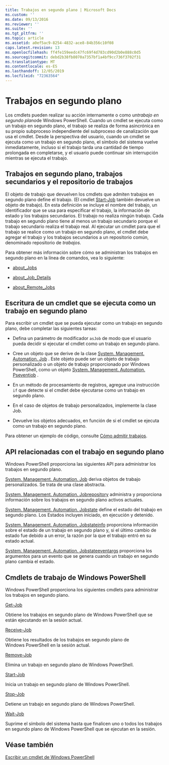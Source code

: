 ```yaml
---
title: Trabajos en segundo plano | Microsoft Docs
ms.custom: ''
ms.date: 09/13/2016
ms.reviewer: ''
ms.suite: ''
ms.tgt_pltfrm: ''
ms.topic: article
ms.assetid: a0ef5ac9-8254-4832-ace8-84b356c10f08
caps.latest.revision: 13
ms.openlocfilehash: ff4fe159eedc47fc69f4d783cd90d2b0e888c0d5
ms.sourcegitcommit: debd2b38fb8070a7357bf1a4bf9cc736f3702f31
ms.translationtype: MT
ms.contentlocale: es-ES
ms.lasthandoff: 12/05/2019
ms.locfileid: "72363564"
---
```

# <a name="background-jobs"></a>Trabajos en segundo plano

Los cmdlets pueden realizar su acción internamente o como un*trabajo en segundo plano*de Windows PowerShell. Cuando un cmdlet se ejecuta como un trabajo en segundo plano, el trabajo se realiza de forma asincrónica en su propio subproceso independiente del subproceso de canalización que usa el cmdlet. Desde la perspectiva del usuario, cuando un cmdlet se ejecuta como un trabajo en segundo plano, el símbolo del sistema vuelve inmediatamente, incluso si el trabajo tarda una cantidad de tiempo prolongada en completarse, y el usuario puede continuar sin interrupción mientras se ejecuta el trabajo.

## <a name="background-jobs-child-jobs-and-the-job-repository"></a>Trabajos en segundo plano, trabajos secundarios y el repositorio de trabajos

El objeto de trabajo que devuelven los cmdlets que admiten trabajos en segundo plano define el trabajo. (El cmdlet [Start-Job](/powershell/module/Microsoft.PowerShell.Core/Start-Job) también devuelve un objeto de trabajo). En esta definición se incluye el nombre del trabajo, un identificador que se usa para especificar el trabajo, la información de estado y los trabajos secundarios. El trabajo no realiza ningún trabajo. Cada trabajo en segundo plano tiene al menos un trabajo secundario porque el trabajo secundario realiza el trabajo real. Al ejecutar un cmdlet para que el trabajo se realice como un trabajo en segundo plano, el cmdlet debe agregar el trabajo y los trabajos secundarios a un repositorio común, denominado repositorio de *trabajos*.

Para obtener más información sobre cómo se administran los trabajos en segundo plano en la línea de comandos, vea lo siguiente:

- [about_Jobs](/powershell/module/microsoft.powershell.core/about/about_jobs)

- [about_Job_Details](/powershell/module/microsoft.powershell.core/about/about_job_details)

- [about_Remote_Jobs](/powershell/module/microsoft.powershell.core/about/about_remote_jobs)

## <a name="writing-a-cmdlet-that-runs-as-a-background-job"></a>Escritura de un cmdlet que se ejecuta como un trabajo en segundo plano

Para escribir un cmdlet que se pueda ejecutar como un trabajo en segundo plano, debe completar las siguientes tareas:

- Defina un parámetro de modificador `asJob` de modo que el usuario pueda decidir si ejecutar el cmdlet como un trabajo en segundo plano.

- Cree un objeto que se derive de la clase [System. Management. Automation. Job](/dotnet/api/System.Management.Automation.Job) . Este objeto puede ser un objeto de trabajo personalizado o un objeto de trabajo proporcionado por Windows PowerShell, como un objeto [System. Management. Automation. Pseventjob](/dotnet/api/System.Management.Automation.PSEventJob) .

- En un método de procesamiento de registros, agregue una instrucción `if` que detecte si el cmdlet debe ejecutarse como un trabajo en segundo plano.

- En el caso de objetos de trabajo personalizados, implemente la clase Job.

- Devuelve los objetos adecuados, en función de si el cmdlet se ejecuta como un trabajo en segundo plano.

Para obtener un ejemplo de código, consulte [Cómo admitir trabajos](./how-to-support-jobs.md).

## <a name="background-job-related-apis"></a>API relacionadas con el trabajo en segundo plano

Windows PowerShell proporciona las siguientes API para administrar los trabajos en segundo plano.

[System. Management. Automation. Job](/dotnet/api/System.Management.Automation.Job) deriva objetos de trabajo personalizados. Se trata de una clase abstracta.

[System. Management. Automation. Jobrepository](/dotnet/api/System.Management.Automation.JobRepository) administra y proporciona información sobre los trabajos en segundo plano activos actuales.

[System. Management. Automation. Jobstate](/dotnet/api/System.Management.Automation.JobState) define el estado del trabajo en segundo plano. Los Estados incluyen iniciado, en ejecución y detenido.

[System. Management. Automation. Jobstateinfo](/dotnet/api/System.Management.Automation.JobStateInfo) proporciona información sobre el estado de un trabajo en segundo plano y, si el último cambio de estado fue debido a un error, la razón por la que el trabajo entró en su estado actual.

[System. Management. Automation. Jobstateeventargs](/dotnet/api/System.Management.Automation.JobStateEventArgs) proporciona los argumentos para un evento que se genera cuando un trabajo en segundo plano cambia el estado.

## <a name="windows-powershell-job-cmdlets"></a>Cmdlets de trabajo de Windows PowerShell

Windows PowerShell proporciona los siguientes cmdlets para administrar los trabajos en segundo plano.

[Get-Job](/powershell/module/Microsoft.PowerShell.Core/Get-Job)

Obtiene los trabajos en segundo plano de Windows PowerShell que se están ejecutando en la sesión actual.

[Receive-Job](/powershell/module/Microsoft.PowerShell.Core/Receive-Job)

Obtiene los resultados de los trabajos en segundo plano de Windows PowerShell en la sesión actual.

[Remove-Job](/powershell/module/Microsoft.PowerShell.Core/Remove-Job)

Elimina un trabajo en segundo plano de Windows PowerShell.

[Start-Job](/powershell/module/Microsoft.PowerShell.Core/Start-Job)

Inicia un trabajo en segundo plano de Windows PowerShell.

[Stop-Job](/powershell/module/Microsoft.PowerShell.Core/Stop-Job)

Detiene un trabajo en segundo plano de Windows PowerShell.

[Wait-Job](/powershell/module/Microsoft.PowerShell.Core/Wait-Job)

Suprime el símbolo del sistema hasta que finalicen uno o todos los trabajos en segundo plano de Windows PowerShell que se ejecutan en la sesión.

## <a name="see-also"></a>Véase también

[Escribir un cmdlet de Windows PowerShell](./writing-a-windows-powershell-cmdlet.md)
